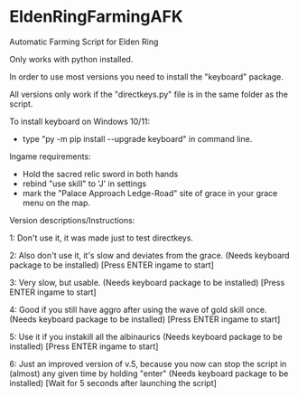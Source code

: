 # EldenRingFarmingAFK
Automatic Farming Script for Elden Ring

Only works with python installed.

In order to use most versions you need to install the "keyboard" package.

All versions only work if the "directkeys.py" file is in the same folder as the script.

To install keyboard on Windows 10/11:
- type "py -m pip install --upgrade keyboard" in command line.

Ingame requirements:
- Hold the sacred relic sword in both hands
- rebind "use skill" to 'J' in settings
- mark the "Palace Approach Ledge-Road" site of grace in your grace menu on the map.

Version descriptions/Instructions:

1: Don't use it, it was made just to test directkeys.

2: Also don't use it, it's slow and deviates from the grace. (Needs keyboard package to be installed) [Press ENTER ingame to start]

3: Very slow, but usable. (Needs keyboard package to be installed) [Press ENTER ingame to start]

4: Good if you still have aggro after using the wave of gold skill once. (Needs keyboard package to be installed) [Press ENTER ingame to start]

5: Use it if you instakill all the albinaurics (Needs keyboard package to be installed) [Press ENTER ingame to start]

6: Just an improved version of v.5, because you now can stop the script in (almost) any given time by holding "enter" (Needs keyboard package to be installed) [Wait for 5 seconds after launching the script]
